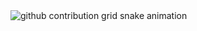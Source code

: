 <picture>
  <source media="(prefers-color-scheme: dark)" srcset="https://raw.githubusercontent.com/CarlosEduardoGlobalRed/Sebrae-Nacional-APIs/output/github-contribution-grid-snake-dark.svg">
  <source media="(prefers-color-scheme: light)" srcset="https://raw.githubusercontent.com/CarlosEduardoGlobalRed/Sebrae-Nacional-APIs/output/github-contribution-grid-snake.svg">
  <img alt="github contribution grid snake animation" src="https://raw.githubusercontent.com/CarlosEduardoGlobalRed/Sebrae-Nacional-APIs/output/github-contribution-grid-snake.svg">
</picture>
